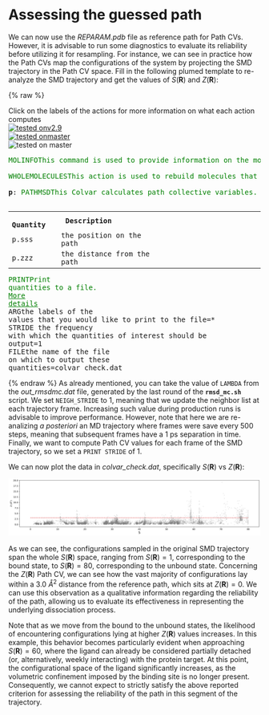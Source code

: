 # Assessing the guessed path

We can now use the *REPARAM.pdb* file as reference path for Path CVs. However, it is advisable to run some diagnostics to evaluate its reliability before utilizing it for resampling. For instance, we can see in practice how the Path CVs map the configurations of the system by projecting the SMD trajectory in the Path CV space. Fill in the following plumed template to re-analyze the SMD trajectory and get the values of $S(\mathbf{R})$ and $Z(\mathbf{R})$: 

{% raw %}
<div class="plumedpreheader">
<div class="headerInfo" id="value_details_data/data/plumed_Check.dat"> Click on the labels of the actions for more information on what each action computes </div>
<div class="containerBadge">
<div class="headerBadge"><a href="plumed_Check.dat.plumed.stderr"><img src="https://img.shields.io/badge/v2.9-passing-green.svg" alt="tested onv2.9" /></a></div>
<div class="headerBadge"><a href="plumed_Check.dat.plumed_master.stderr"><img src="https://img.shields.io/badge/master-passing-green.svg" alt="tested onmaster" /></a></div>
<div class="headerBadge"><img class="toggler" src="https://img.shields.io/badge/master-incomplete-yellow.svg" alt="tested on master" onmouseup='toggleDisplay("data/data/plumed_Check.dat")' onmousedown='toggleDisplay("data/data/plumed_Check.dat")'/></div>
</div>
</div>
<div id="data/data/plumed_Check.dat_short">
<pre class="plumedlisting">
<span class="plumedtooltip" style="color:green">MOLINFO<span class="right">This command is used to provide information on the molecules that are present in your system. <a href="https://www.plumed.org/doc-master/user-doc/html/MOLINFO" style="color:green">More details</a><i></i></span></span> <span class="plumedtooltip">STRUCTURE<span class="right">a file in pdb format containing a reference structure<i></i></span></span>=<span style="background-color:yellow">__FILL__</span>
<br/><span style="display:none;" id="data/data/plumed_Check.dat">The MOLINFO action with label <b></b> calculates something</span><span class="plumedtooltip" style="color:green">WHOLEMOLECULES<span class="right">This action is used to rebuild molecules that can become split by the periodic boundary conditions. <a href="https://www.plumed.org/doc-master/user-doc/html/WHOLEMOLECULES" style="color:green">More details</a><i></i></span></span> <span class="plumedtooltip">ENTITY0<span class="right">the atoms that make up a molecule that you wish to align<i></i></span></span>=<span style="background-color:yellow">__FILL__</span> <span class="plumedtooltip">ENTITY1<span class="right">the atoms that make up a molecule that you wish to align<i></i></span></span>=<span style="background-color:yellow">__FILL__</span>
<br/><b name="data/data/plumed_Check.datp" onclick='showPath("data/data/plumed_Check.dat","data/data/plumed_Check.datp","data/data/plumed_Check.datp","brown")'>p</b>: <span class="plumedtooltip" style="color:green">PATHMSD<span class="right">This Colvar calculates path collective variables. <a href="https://www.plumed.org/doc-master/user-doc/html/PATHMSD" style="color:green">More details</a><i></i></span></span> <span class="plumedtooltip">REFERENCE<span class="right">the pdb is needed to provide the various milestones<i></i></span></span>=<span style="background-color:yellow">__FILL__</span>  <span class="plumedtooltip">LAMBDA<span class="right">the lambda parameter is needed for smoothing, is in the units of plumed<i></i></span></span>=<span style="background-color:yellow">__FILL__</span> <span class="plumedtooltip">NEIGH_STRIDE<span class="right">how often the neighbor list needs to be calculated in time units<i></i></span></span>=1 <span class="plumedtooltip">NEIGH_SIZE<span class="right">size of the neighbor list<i></i></span></span>=8

<span style="display:none;" id="data/data/plumed_Check.datp">The PATHMSD action with label <b>p</b> calculates the following quantities:<table  align="center" frame="void" width="95%" cellpadding="5%"><tr><td width="5%"><b> Quantity </b>  </td><td><b> Description </b> </td></tr><tr><td width="5%">p.sss</td><td>the position on the path</td></tr><tr><td width="5%">p.zzz</td><td>the distance from the path</td></tr></table></span><span class="plumedtooltip" style="color:green">PRINT<span class="right">Print quantities to a file. <a href="https://www.plumed.org/doc-master/user-doc/html/PRINT" style="color:green">More details</a><i></i></span></span> <span class="plumedtooltip">ARG<span class="right">the labels of the values that you would like to print to the file<i></i></span></span>=* <span class="plumedtooltip">STRIDE<span class="right"> the frequency with which the quantities of interest should be output<i></i></span></span>=1 <span class="plumedtooltip">FILE<span class="right">the name of the file on which to output these quantities<i></i></span></span>=colvar_check.dat
</pre></div>
<div style="display:none;" id="data/data/plumed_Check.dat_long"><pre class="plumedlisting">
<span class="plumedtooltip" style="color:green">MOLINFO<span class="right">This command is used to provide information on the molecules that are present in your system. <a href="https://www.plumed.org/doc-master/user-doc/html/MOLINFO" style="color:green">More details</a><i></i></span></span> <span class="plumedtooltip">STRUCTURE<span class="right">a file in pdb format containing a reference structure<i></i></span></span>=structure_protlig.pdb

<span style="display:none;" id="data/data/plumed_Check.dat_sol">The MOLINFO action with label <b></b> calculates something</span><span class="plumedtooltip" style="color:green">WHOLEMOLECULES<span class="right">This action is used to rebuild molecules that can become split by the periodic boundary conditions. <a href="https://www.plumed.org/doc-master/user-doc/html/WHOLEMOLECULES" style="color:green">More details</a><i></i></span></span> <span class="plumedtooltip">ENTITY0<span class="right">the atoms that make up a molecule that you wish to align<i></i></span></span>=1-2259 <span class="plumedtooltip">ENTITY1<span class="right">the atoms that make up a molecule that you wish to align<i></i></span></span>=2260-2275

<b name="data/data/plumed_Check.dat_solp" onclick='showPath("data/data/plumed_Check.dat","data/data/plumed_Check.dat_solp","data/data/plumed_Check.dat_solp","brown")'>p</b>: <span class="plumedtooltip" style="color:green">PATHMSD<span class="right">This Colvar calculates path collective variables. <a href="https://www.plumed.org/doc-master/user-doc/html/PATHMSD" style="color:green">More details</a><i></i></span></span> <span class="plumedtooltip">REFERENCE<span class="right">the pdb is needed to provide the various milestones<i></i></span></span>=REPARAM_FINAL.pdb  <span class="plumedtooltip">LAMBDA<span class="right">the lambda parameter is needed for smoothing, is in the units of plumed<i></i></span></span>=175.8859805591339 <span class="plumedtooltip">NEIGH_STRIDE<span class="right">how often the neighbor list needs to be calculated in time units<i></i></span></span>=1 <span class="plumedtooltip">NEIGH_SIZE<span class="right">size of the neighbor list<i></i></span></span>=8

<span style="display:none;" id="data/data/plumed_Check.dat_solp">The PATHMSD action with label <b>p</b> calculates the following quantities:<table  align="center" frame="void" width="95%" cellpadding="5%"><tr><td width="5%"><b> Quantity </b>  </td><td><b> Description </b> </td></tr><tr><td width="5%">p.sss</td><td>the position on the path</td></tr><tr><td width="5%">p.zzz</td><td>the distance from the path</td></tr></table></span><span class="plumedtooltip" style="color:green">PRINT<span class="right">Print quantities to a file. <a href="https://www.plumed.org/doc-master/user-doc/html/PRINT" style="color:green">More details</a><i></i></span></span> <span class="plumedtooltip">ARG<span class="right">the labels of the values that you would like to print to the file<i></i></span></span>=* <span class="plumedtooltip">STRIDE<span class="right"> the frequency with which the quantities of interest should be output<i></i></span></span>=1 <span class="plumedtooltip">FILE<span class="right">the name of the file on which to output these quantities<i></i></span></span>=colvar_check.dat
</pre></div>

 {% endraw %} 
As already mentioned, you can take the value of ``LAMBDA`` from the *out_rmsdmc.dat* file, generated by the last round of the **``rmsd_mc.sh``** script. We set ``NEIGH_STRIDE`` to 1, meaning that we update the neighbor list at each trajectory frame. Increasing such value during production runs is advisable to improve performance. However, note that here we are re-analizing _a posteriori_ an MD trajectory where frames were save every 500 steps, meaning that subsequent frames have a 1 ps separation in time. Finally, we want to compute Path CV values for each frame of the SMD trajectory, so we set a ``PRINT STRIDE`` of 1.

We can now plot the data in *colvar_check.dat*, specifically $S(\mathbf{R})$ vs $Z(\mathbf{R})$:

![path_projection](figures/path_projection.png "Figure")

As we can see, the configurations sampled in the original SMD trajectory span the whole $S(\mathbf{R})$ space, ranging from $S(\mathbf{R})=1$, corresponding to the bound state, to $S(\mathbf{R})=80$, corresponding to the unbound state. Concerning the $Z(\mathbf{R})$ Path CV, we can see how the vast majority of configurations lay within a 3.0 $Å^2$ distance from the reference path, which sits at $Z(\mathbf{R})=0$. We can use this observation as a qualitative information regarding the reliability of the path, allowing us to evaluate its effectiveness in representing the underlying dissociation process. 

Note that as we move from the bound to the unbound states, the likelihood of encountering configurations lying at higher $Z(\mathbf{R})$ values increases. In this example, this behavior becomes particularly evident when approaching $S(\mathbf{R})=60$, where the ligand can already be considered partially detached (or, alternatively, weekly interacting)
 with the protein target. At this point, the configurational space of the ligand significantly increases, as the volumetric confinement imposed by the binding site is no longer present. Consequently, we cannot expect to strictly satisfy the above reported criterion for assessing the reliability of the path in this segment of the trajectory.


